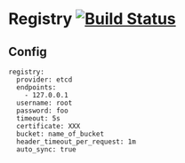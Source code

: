 
# Registry [![Build Status](https://travis-ci.org/c3sr/registry.svg?branch=master)](https://travis-ci.org/c3sr/registry)

## Config

~~~
registry:
  provider: etcd
  endpoints:
    - 127.0.0.1
  username: root
  password: foo
  timeout: 5s
  certificate: XXX
  bucket: name_of_bucket
  header_timeout_per_request: 1m
  auto_sync: true
~~~
